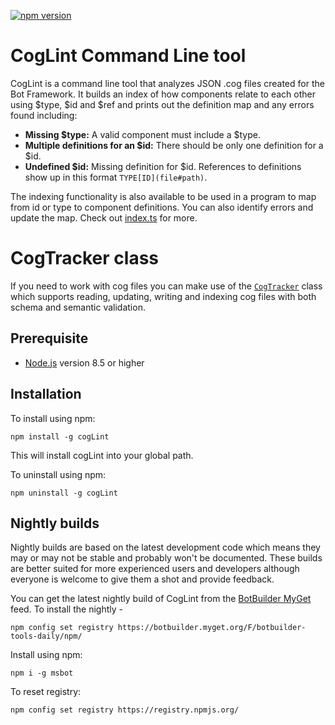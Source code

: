 [![npm version](https://badge.fury.io/js/msbot.svg)](https://badge.fury.io/js/cogLint)

# CogLint Command Line tool

CogLint is a command line tool that analyzes JSON .cog files created for the Bot Framework.  It builds an index of how components relate to each other using $type, $id and $ref and prints out the definition map and any errors found including: 
* **Missing $type:** A valid component must include a $type.
* **Multiple definitions for an $id:** There should be only one definition for a $id.
* **Undefined $id:** Missing definition for $id.
References to definitions show up in this format `TYPE[ID](file#path)`.

The indexing functionality is also available to be used in a program to map from id or type to component definitions.  You can also identify errors and update the map.  Check out [index.ts](src/index.ts) for more.

# CogTracker class
If you need to work with cog files you can make use of the [`CogTracker`](docs/classes/_cogtracker_.cogtracker.html) class which supports reading, updating, writing and indexing cog files with both schema and semantic validation.  

## Prerequisite

- [Node.js](https://nodejs.org/) version 8.5 or higher

## Installation

To install using npm:

```shell
npm install -g cogLint
```

This will install cogLint into your global path.

To uninstall using npm:

```shell
npm uninstall -g cogLint
```
## Nightly builds

Nightly builds are based on the latest development code which means they may or may not be stable and probably won't be documented. These builds are better suited for more experienced users and developers although everyone is welcome to give them a shot and provide feedback.

You can get the latest nightly build of CogLint from the [BotBuilder MyGet](https://botbuilder.myget.org/gallery) feed. To install the nightly - 

```shell
npm config set registry https://botbuilder.myget.org/F/botbuilder-tools-daily/npm/
```

Install using npm:
```shell
npm i -g msbot
```

To reset registry:
```shell
npm config set registry https://registry.npmjs.org/
```